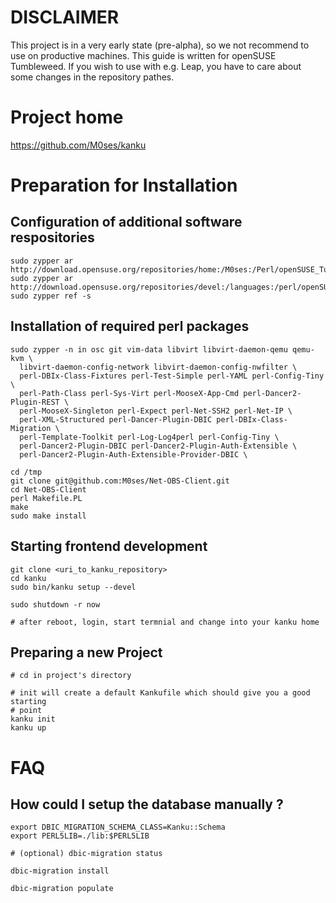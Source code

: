 # DISCLAIMER

This project is in a very early state (pre-alpha), so we not recommend to use on productive machines. 
This guide is written for openSUSE Tumbleweed.
If you wish to use with e.g. Leap, you have to care about some changes in the repository
pathes.

# Project home

https://github.com/M0ses/kanku

# Preparation for Installation

## Configuration of additional software respositories

```
sudo zypper ar http://download.opensuse.org/repositories/home:/M0ses:/Perl/openSUSE_Tumbleweed/home:M0ses:Perl.repo
sudo zypper ar http://download.opensuse.org/repositories/devel:/languages:/perl/openSUSE_Tumbleweed/devel:languages:perl.repo
sudo zypper ref -s
```

## Installation of required perl packages

```
sudo zypper -n in osc git vim-data libvirt libvirt-daemon-qemu qemu-kvm \
  libvirt-daemon-config-network libvirt-daemon-config-nwfilter \
  perl-DBIx-Class-Fixtures perl-Test-Simple perl-YAML perl-Config-Tiny \
  perl-Path-Class perl-Sys-Virt perl-MooseX-App-Cmd perl-Dancer2-Plugin-REST \
  perl-MooseX-Singleton perl-Expect perl-Net-SSH2 perl-Net-IP \
  perl-XML-Structured perl-Dancer-Plugin-DBIC perl-DBIx-Class-Migration \
  perl-Template-Toolkit perl-Log-Log4perl perl-Config-Tiny \
  perl-Dancer2-Plugin-DBIC perl-Dancer2-Plugin-Auth-Extensible \
  perl-Dancer2-Plugin-Auth-Extensible-Provider-DBIC \

cd /tmp
git clone git@github.com:M0ses/Net-OBS-Client.git
cd Net-OBS-Client
perl Makefile.PL
make 
sudo make install

```

## Starting frontend development

```
git clone <uri_to_kanku_repository>
cd kanku
sudo bin/kanku setup --devel

sudo shutdown -r now

# after reboot, login, start termnial and change into your kanku home
```

## Preparing a new Project

```
# cd in project's directory

# init will create a default Kankufile which should give you a good starting 
# point
kanku init
kanku up
```
# FAQ

## How could I setup the database manually ?

```
export DBIC_MIGRATION_SCHEMA_CLASS=Kanku::Schema
export PERL5LIB=./lib:$PERL5LIB

# (optional) dbic-migration status

dbic-migration install

dbic-migration populate
```
